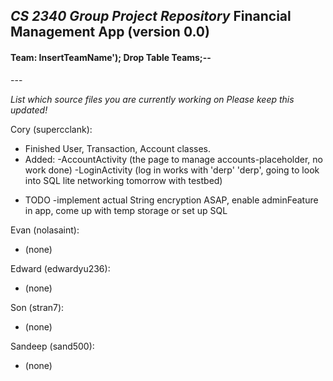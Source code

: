 *CS 2340 Group Project Repository*
Financial Management App (version 0.0)
---
<h4>Team: InsertTeamName'); Drop Table Teams;--</h4>
---

<i>List which source files you are currently working on
Please keep this updated!
</i>

Cory (supercclank):
  + Finished User, Transaction, Account classes.
  + Added:
    -AccountActivity (the page to manage accounts-placeholder, no work done)
    -LoginActivity (log in works with 'derp' 'derp', going to look into SQL lite networking tomorrow with testbed)
  * TODO -implement actual String encryption ASAP, enable adminFeature in app, come up with temp storage or set up SQL

Evan (nolasaint):
  + (none)

Edward (edwardyu236):
  + (none)

Son (stran7):
  + (none)

Sandeep (sand500):
  + (none)

